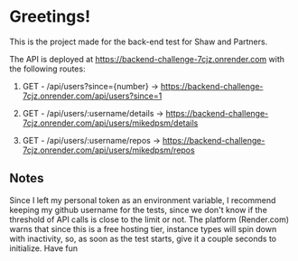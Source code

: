 # Greetings!

This is the project made for the back-end test for Shaw and Partners.

The API is deployed at https://backend-challenge-7cjz.onrender.com with the following routes:

1.  GET - /api/users?since={number}
-> https://backend-challenge-7cjz.onrender.com/api/users?since=1

2.  GET - /api/users/:username/details
-> https://backend-challenge-7cjz.onrender.com/api/users/mikedpsm/details

3.  GET - /api/users/:username/repos
-> https://backend-challenge-7cjz.onrender.com/api/users/mikedpsm/repos


## Notes

Since I left my personal token as an environment variable, I recommend keeping my github username for the tests, since we don't know if the threshold of API calls is close to the limit or not.
The platform (Render.com) warns that since this is a free hosting tier, instance types will spin down with inactivity, so, as soon as the test starts, give it a couple seconds to initialize.
Have fun
